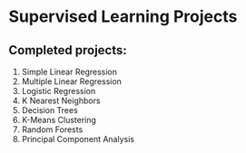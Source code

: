 # Supervised Learning Projects
## Completed projects:
1. Simple Linear Regression
2. Multiple Linear Regression
3. Logistic Regression
4. K Nearest Neighbors
5. Decision Trees
6. K-Means Clustering
7. Random Forests
8. Principal Component Analysis
